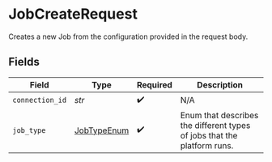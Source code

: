 # JobCreateRequest

Creates a new Job from the configuration provided in the request body.


## Fields

| Field                                                                   | Type                                                                    | Required                                                                | Description                                                             |
| ----------------------------------------------------------------------- | ----------------------------------------------------------------------- | ----------------------------------------------------------------------- | ----------------------------------------------------------------------- |
| `connection_id`                                                         | *str*                                                                   | :heavy_check_mark:                                                      | N/A                                                                     |
| `job_type`                                                              | [JobTypeEnum](../../models/shared/jobtypeenum.md)                       | :heavy_check_mark:                                                      | Enum that describes the different types of jobs that the platform runs. |